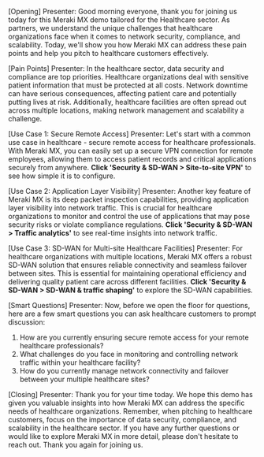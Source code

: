 [Opening]
Presenter: Good morning everyone, thank you for joining us today for this Meraki MX demo tailored for the Healthcare sector. As partners, we understand the unique challenges that healthcare organizations face when it comes to network security, compliance, and scalability. Today, we'll show you how Meraki MX can address these pain points and help you pitch to healthcare customers effectively.

[Pain Points]
Presenter: In the healthcare sector, data security and compliance are top priorities. Healthcare organizations deal with sensitive patient information that must be protected at all costs. Network downtime can have serious consequences, affecting patient care and potentially putting lives at risk. Additionally, healthcare facilities are often spread out across multiple locations, making network management and scalability a challenge.

[Use Case 1: Secure Remote Access]
Presenter: Let's start with a common use case in healthcare - secure remote access for healthcare professionals. With Meraki MX, you can easily set up a secure VPN connection for remote employees, allowing them to access patient records and critical applications securely from anywhere. **Click 'Security & SD-WAN > Site-to-site VPN'** to see how simple it is to configure.

[Use Case 2: Application Layer Visibility]
Presenter: Another key feature of Meraki MX is its deep packet inspection capabilities, providing application layer visibility into network traffic. This is crucial for healthcare organizations to monitor and control the use of applications that may pose security risks or violate compliance regulations. **Click 'Security & SD-WAN > Traffic analytics'** to see real-time insights into network traffic.

[Use Case 3: SD-WAN for Multi-site Healthcare Facilities]
Presenter: For healthcare organizations with multiple locations, Meraki MX offers a robust SD-WAN solution that ensures reliable connectivity and seamless failover between sites. This is essential for maintaining operational efficiency and delivering quality patient care across different facilities. **Click 'Security & SD-WAN > SD-WAN & traffic shaping'** to explore the SD-WAN capabilities.

[Smart Questions]
Presenter: Now, before we open the floor for questions, here are a few smart questions you can ask healthcare customers to prompt discussion:
1. How are you currently ensuring secure remote access for your remote healthcare professionals?
2. What challenges do you face in monitoring and controlling network traffic within your healthcare facility?
3. How do you currently manage network connectivity and failover between your multiple healthcare sites?

[Closing]
Presenter: Thank you for your time today. We hope this demo has given you valuable insights into how Meraki MX can address the specific needs of healthcare organizations. Remember, when pitching to healthcare customers, focus on the importance of data security, compliance, and scalability in the healthcare sector. If you have any further questions or would like to explore Meraki MX in more detail, please don't hesitate to reach out. Thank you again for joining us.